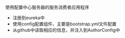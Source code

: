使用配置中心服务器的服务消费者应用程序

* 注册到eureka中
* 使用config配置组件，主要是bootstrap.yml文件配置
* 从github中读取相应的信息，并注入到AuthorConfig中


